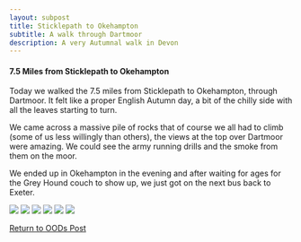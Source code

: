 ```yaml
---
layout: subpost
title: Sticklepath to Okehampton
subtitle: A walk through Dartmoor
description: A very Autumnal walk in Devon
---
```


<h4>7.5 Miles from Sticklepath to Okehampton</h4>

Today we walked the 7.5 miles from Sticklepath to Okehampton, through Dartmoor. It felt like a proper English Autumn day, a bit of the chilly side with all the leaves starting to turn.

We came across a massive pile of rocks that of course we all had to climb (some of us less willingly than others), the views at the top over Dartmoor were amazing. 
We could see the army running drills and the smoke from them on the moor. 

We ended up in Okehampton in the evening and after waiting for ages for the Grey Hound couch to show up, we just got on the next bus back to Exeter. 

<img src="https://adventuresofthetravellingtwins.com/Photos/2013-11-16-SticklepathToOkehampton/day11-min.JPG" class="image1">
<img src="https://adventuresofthetravellingtwins.com/Photos/2013-11-16-SticklepathToOkehampton/day12-min.jpg" class="image1">
<img src="https://adventuresofthetravellingtwins.com/Photos/2013-11-16-SticklepathToOkehampton/day13-min.JPG" class="image1">
<img src="https://adventuresofthetravellingtwins.com/Photos/2013-11-16-SticklepathToOkehampton/day14-min.JPG" class="image1">
<img src="https://adventuresofthetravellingtwins.com/Photos/2013-11-16-SticklepathToOkehampton/day15-min.JPG" class="image1">
<img src="https://adventuresofthetravellingtwins.com/Photos/2013-11-16-SticklepathToOkehampton/day16-min.JPG" class="image1">

<a href="https://adventuresofthetravellingtwins.com/2013/09/21/oddswalks/">Return to OODs Post</a>
